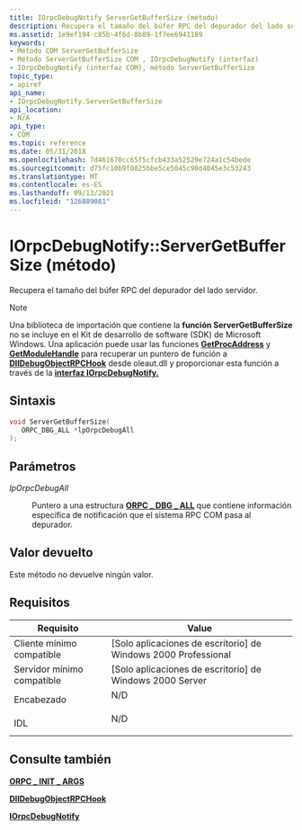 ```yaml
---
title: IOrpcDebugNotify ServerGetBufferSize (método)
description: Recupera el tamaño del búfer RPC del depurador del lado servidor.
ms.assetid: 1e9ef194-c85b-4f6d-8b89-1f7ee6941189
keywords:
- Método COM ServerGetBufferSize
- Método ServerGetBufferSize COM , IOrpcDebugNotify (interfaz)
- IOrpcDebugNotify (interfaz COM), método ServerGetBufferSize
topic_type:
- apiref
api_name:
- IOrpcDebugNotify.ServerGetBufferSize
api_location:
- N/A
api_type:
- COM
ms.topic: reference
ms.date: 05/31/2018
ms.openlocfilehash: 7d461670cc65f5cfcb433a52529e724a1c54bede
ms.sourcegitcommit: d75fc10b9f0825bbe5ce5045c90d4045e3c53243
ms.translationtype: MT
ms.contentlocale: es-ES
ms.lasthandoff: 09/13/2021
ms.locfileid: "126889081"
---
```

# <a name="iorpcdebugnotifyservergetbuffersize-method"></a>IOrpcDebugNotify::ServerGetBufferSize (método)

Recupera el tamaño del búfer RPC del depurador del lado servidor.

> [!Note]  
> Una biblioteca de importación que contiene la **función ServerGetBufferSize** no se incluye en el Kit de desarrollo de software (SDK) de Microsoft Windows. Una aplicación puede usar las funciones [**GetProcAddress**](/windows/desktop/api/libloaderapi/nf-libloaderapi-getprocaddress) y [**GetModuleHandle**](/windows/desktop/api/libloaderapi/nf-libloaderapi-getmodulehandlea) para recuperar un puntero de función a [**DllDebugObjectRPCHook**](dlldebugobjectrpchook.md) desde oleaut.dll y proporcionar esta función a través de la [**interfaz IOrpcDebugNotify.**](iorpcdebugnotify.md)

 

## <a name="syntax"></a>Sintaxis


```C++
void ServerGetBufferSize(
   ORPC_DBG_ALL *lpOrpcDebugAll
);
```



## <a name="parameters"></a>Parámetros

<dl> <dt>

*lpOrpcDebugAll* 
</dt> <dd>

Puntero a una estructura [**ORPC \_ DBG \_ ALL**](orpc-dbg-all.md) que contiene información específica de notificación que el sistema RPC COM pasa al depurador.

</dd> </dl>

## <a name="return-value"></a>Valor devuelto

Este método no devuelve ningún valor.

## <a name="requirements"></a>Requisitos



| Requisito | Value |
|-------------------------------------|--------------------------------------------------------------------------------|
| Cliente mínimo compatible<br/> | \[Solo aplicaciones de escritorio\] de Windows 2000 Professional<br/>                     |
| Servidor mínimo compatible<br/> | \[Solo aplicaciones de escritorio\] de Windows 2000 Server<br/>                           |
| Encabezado<br/>                   | <dl> <dt>N/D</dt> </dl> |
| IDL<br/>                      | <dl> <dt>N/D</dt> </dl> |



## <a name="see-also"></a>Consulte también

<dl> <dt>

[**ORPC \_ INIT \_ ARGS**](orpc-init-args.md)
</dt> <dt>

[**DllDebugObjectRPCHook**](dlldebugobjectrpchook.md)
</dt> <dt>

[**IOrpcDebugNotify**](iorpcdebugnotify.md)
</dt> </dl>

 


